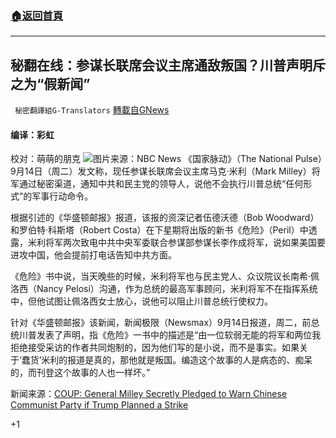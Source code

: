 ###  [:house:返回首頁](https://github.com/ourhimalayas/txt)
---


## 秘翻在线：参谋长联席会议主席通敌叛国？川普声明斥之为“假新闻”
` 秘密翻譯組G-Translators` [轉載自GNews](https://gnews.org/zh-hans/1533632/)

#### 编译：彩虹
校对：萌萌的朋克
![](https://assets.gnews.org/wp-content/uploads/2021/09/6-8.jpg)图片来源：NBC News
《国家脉动》（The National Pulse）9月14日（周二）发文称，现任参谋长联席会议主席马克·米利（Mark Milley）将军通过秘密渠道，通知中共和民主党的领导人，说他不会执行川普总统“任何形式”的军事行动命令。

根据引述的《华盛顿邮报》报道，该报的资深记者伍德沃德（Bob Woodward）和罗伯特·科斯塔（Robert Costa）在下星期将出版的新书《危险》（Peril）中透露，米利将军两次致电中共中央军委联合参谋部参谋长李作成将军，说如果美国要进攻中国，他会提前打电话告知中共方面。

《危险》书中说，当天晚些的时候，米利将军也与民主党人、众议院议长南希·佩洛西（Nancy Pelosi）沟通，作为总统的最高军事顾问，米利将军不在指挥系统中，但他试图让佩洛西女士放心，说他可以阻止川普总统行使权力。

针对《华盛顿邮报》该新闻，新闻极限（Newsmax）9月14日报道，周二，前总统川普发表了声明，指《危险》一书中的描述是“由一位软弱无能的将军和两位我拒绝接受采访的作者共同炮制的，因为他们写的是小说，而不是事实。如果关于‘蠢货’米利的报道是真的，那他就是叛国。编造这个故事的人是病态的、痴呆的，而刊登这个故事的人也一样坏。”

新闻来源：[COUP: General Milley Secretly Pledged to Warn Chinese Communist Party if Trump Planned a Strike](https://thenationalpulse.com/news/coup-general-milley-secretly-pledged-to-warn-chinese-communist-party-if-trump-planned-a-strike/)

+1
